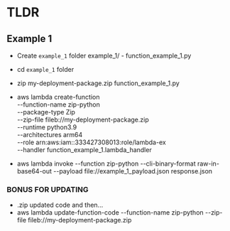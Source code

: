 # TLDR

## Example 1

- Create `example_1` folder
    example_1/
        - function_example_1.py
- cd  `example_1` folder
- zip my-deployment-package.zip function_example_1.py

- aws lambda create-function \
  --function-name zip-python \
  --package-type Zip \
  --zip-file fileb://my-deployment-package.zip \
  --runtime python3.9 \
  --architectures arm64 \
  --role arn:aws:iam::333427308013:role/lambda-ex \
  --handler function_example_1.lambda_handler

- aws lambda invoke --function zip-python --cli-binary-format raw-in-base64-out --payload file://example_1_payload.json response.json

### BONUS FOR UPDATING

- .zip updated code and then... 
- aws lambda update-function-code --function-name zip-python --zip-file fileb://my-deployment-package.zip